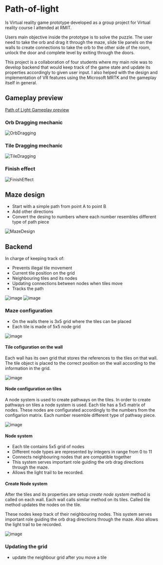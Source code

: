 # Path-of-light
Is Virtual reality game prototype developed as a group project for Virtual reality course I attended at RMIT. 

Users main objective inside the prototype is to solve the puzzle. The user need to take the orb and drag it through the maze,
slide tile panels on the walls to create connections to take the orb to the other side of the room, unlock the door and complete
level by exiting through the doors.

This project is a collaboration of four students where my main role was to develop backend that would keep track of the game state
and update its properties accordingly to given user input. I also helped with the design and implementation of VR features using the Microsoft MRTK 
and the gameplay itself in general.


## Gameplay preview
[Path of Light Gameplay preview](https://user-images.githubusercontent.com/12778446/151210283-920eaf49-4ece-46c6-8b5d-b4df0772636b.mp4)

### Orb Dragging mechanic
![OrbDragging](https://user-images.githubusercontent.com/12778446/151213045-46c42690-d1a1-4705-987d-75e4487b2894.gif)

### Tile Dragging mechanic
![TileDragging](https://user-images.githubusercontent.com/12778446/151213061-b83bc44f-e52f-4195-95ba-b5a0c4a934d5.gif)

### Finish effect
![FinishEffect](https://user-images.githubusercontent.com/12778446/151213069-c19c5a77-9a32-4d20-80bd-25db287e1d65.gif)


## Maze design
- Start with a simple path from point A to point B
- Add other directions
- Convert the desing to numbers where each number resembles different type of path piece

![MazeDesign](https://user-images.githubusercontent.com/12778446/151219390-a904cb84-26f7-4c03-9dab-02075e1ea7fc.gif)

## Backend
In charge of keeping track of: 
- Prevents illegal tile movement 
- Current tile position on the grid
- Neighbouring tiles and its nodes
- Updating connections between nodes when tiles move 
- Tracks the path

![image](https://user-images.githubusercontent.com/12778446/151219671-f0721c93-9a03-4695-a77d-9bd9dd5375ad.png)
![image](https://user-images.githubusercontent.com/12778446/151220476-6b89c808-d532-48e0-93a3-fece00cadd7e.png)

### Maze configuration
- On the walls there is 3x5 grid where the tiles can be placed
- Each tile is made of 5x5 node grid

![image](https://user-images.githubusercontent.com/12778446/151266089-8f4cb515-bf28-4078-913c-a3fc08701028.png)


#### Tile cofiguration on the wall
Each wall has its own grid that stores the references to the tiles on that wall. The tile object is placed to
the correct position on the wall according to the information in the grid.

![image](https://user-images.githubusercontent.com/12778446/151221077-79e0d717-740d-4324-8f26-b284b8e36dc0.png)

#### Node configuration on tiles
A node system is used to create pathways on the tiles. In order to create pathways on tiles a node system is used. 
Each tile has a 5x5 matrix of nodes. These nodes are configurated accordingly to the numbers from the configarion matrix. 
Each number resemble different type of pathway piece.

![image](https://user-images.githubusercontent.com/12778446/151223725-9389d5a1-4749-425b-ac9f-c463eefad031.png)

#### Node system
- Each tile contains 5x5 grid of nodes
- Different node types are represented by integers in range from 0 to 11
- Connects neighbouring nodes that are compatible together
- This system serves important role guiding the orb drag directions through the maze. 
- Allows the light trail to be recorded.

#### Create Node system 
After the tiles and its properties are setup _create node system_ method is called on each wall. Each wall
calls similar method on its tiles. Called tile method updates the nodes on the tile. 

These nodes keep track of their neighbouring nodes. This system serves important role guiding the orb drag directions through the maze. 
Also allows the light trail to be recorded.

![image](https://user-images.githubusercontent.com/12778446/151225156-067b6208-d06c-46b5-a119-fe730d132c03.png)




### Updating the grid
- update the neighbour grid after you move a tile
